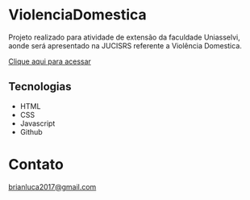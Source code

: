 # ViolenciaDomestica
Projeto realizado para atividade de extensão da faculdade Uniasselvi, aonde será apresentado na JUCISRS referente a Violência Domestica. 

 [Clique aqui para acessar](https://brianluca99.github.io/ViolenciaDomestica/)

## Tecnologias

- HTML 
- CSS
- Javascript
- Github 

# Contato 

brianluca2017@gmail.com 
